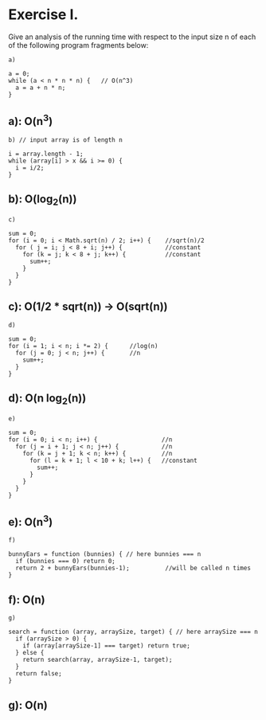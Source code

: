 # Exercise I.
Give an analysis of the running time with respect to the input size n of each of the following program fragments below:
```
a)

a = 0;
while (a < n * n * n) {   // O(n^3)
  a = a + n * n;
}
```
## a): O(n<sup>3</sup>)





```
b) // input array is of length n

i = array.length - 1;
while (array[i] > x && i >= 0) {
  i = i/2;
}
```
## b): O(log<sub>2</sub>(n))





```
c)

sum = 0;
for (i = 0; i < Math.sqrt(n) / 2; i++) {    //sqrt(n)/2
  for ( j = i; j < 8 + i; j++) {            //constant
    for (k = j; k < 8 + j; k++) {           //constant
      sum++;
    }
  }
}
```
## c): O(1/2 * sqrt(n)) -> O(sqrt(n))





```
d)

sum = 0;
for (i = 1; i < n; i *= 2) {      //log(n)
  for (j = 0; j < n; j++) {       //n
    sum++;
  }
}
```
## d): O(n log<sub>2</sub>(n))

```
e)

sum = 0;
for (i = 0; i < n; i++) {                  //n
  for (j = i + 1; j < n; j++) {            //n
    for (k = j + 1; k < n; k++) {          //n
      for (l = k + 1; l < 10 + k; l++) {   //constant
        sum++;
      }
    }
  }
}
```
## e): O(n<sup>3</sup>)





```
f)

bunnyEars = function (bunnies) { // here bunnies === n
  if (bunnies === 0) return 0;
  return 2 + bunnyEars(bunnies-1);          //will be called n times
}
```
## f): O(n)





```
g)

search = function (array, arraySize, target) { // here arraySize === n
  if (arraySize > 0) {
    if (array[arraySize-1] === target) return true;
  } else {
    return search(array, arraySize-1, target);
  } 
  return false;
}
```
## g): O(n)
